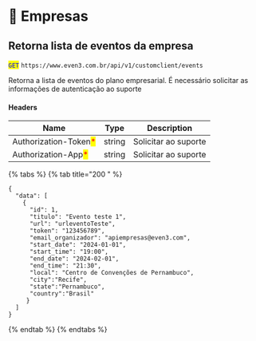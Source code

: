 # 🏦 Empresas

## Retorna lista de eventos da empresa

<mark style="color:blue;">`GET`</mark> `https://www.even3.com.br/api/v1/customclient/events`

Retorna a lista de eventos do plano empresarial. É necessário solicitar as informações de autenticação ao suporte

#### Headers

| Name                                                  | Type   | Description          |
| ----------------------------------------------------- | ------ | -------------------- |
| Authorization-Token<mark style="color:red;">\*</mark> | string | Solicitar ao suporte |
| Authorization-App<mark style="color:red;">\*</mark>   | string | Solicitar ao suporte |

{% tabs %}
{% tab title="200 " %}
```
{
  "data": [
    {
      "id": 1,
      "titulo": "Evento teste 1",
      "url": "urleventoTeste",
      "token": "123456789",
      "email_organizador": "apiempresas@even3.com",
      "start_date": "2024-01-01",
      "start_time": "19:00",
      "end_date": "2024-02-01",
      "end_time": "21:30",
      "local": "Centro de Convenções de Pernambuco",
      "city":"Recife",
      "state":"Pernambuco",
      "country":"Brasil"
     }
  ]
}
```
{% endtab %}
{% endtabs %}
